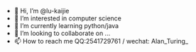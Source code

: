 - 👋 Hi, I’m @lu-kaijie
- 👀 I’m interested in computer science
- 🌱 I’m currently learning python/java
- 💞️ I’m looking to collaborate on ...
- 📫 How to reach me QQ:2541729761 / wechat: Alan_Turing_

<!---
lu-kaijie/lu-kaijie is a ✨ special ✨ repository because its `README.md` (this file) appears on your GitHub profile.
You can click the Preview link to take a look at your changes.
--->
